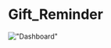 # Gift_Reminder


!["Dashboard"](https://github.com/skaran921/Gift_Reminder/blob/master/screenshots/Screenshot_2020-06-12-10-05-51-589_com.example.gift_reminder.jpg=250x)

